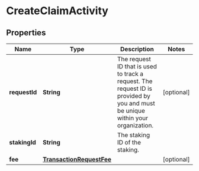 

# CreateClaimActivity


## Properties

| Name | Type | Description | Notes |
|------------ | ------------- | ------------- | -------------|
|**requestId** | **String** | The request ID that is used to track a request. The request ID is provided by you and must be unique within your organization. |  [optional] |
|**stakingId** | **String** | The staking ID of the staking. |  |
|**fee** | [**TransactionRequestFee**](TransactionRequestFee.md) |  |  [optional] |



